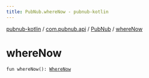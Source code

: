 ```yaml
---
title: PubNub.whereNow - pubnub-kotlin
---
```


[pubnub-kotlin](../../index.html) / [com.pubnub.api](../index.html) / [PubNub](index.html) / [whereNow](./where-now.html)

# whereNow

`fun whereNow(): `[`WhereNow`](../../com.pubnub.api.endpoints.presence/-where-now/index.html)